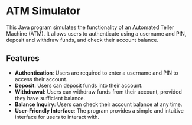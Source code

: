 # ATM Simulator

This Java program simulates the functionality of an Automated Teller Machine (ATM). It allows users to authenticate using a username and PIN, deposit and withdraw funds, and check their account balance.

## Features

- **Authentication**: Users are required to enter a username and PIN to access their account.
- **Deposit**: Users can deposit funds into their account.
- **Withdrawal**: Users can withdraw funds from their account, provided they have sufficient balance.
- **Balance Inquiry**: Users can check their account balance at any time.
- **User-Friendly Interface**: The program provides a simple and intuitive interface for users to interact with.
